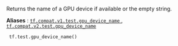 Returns the name of a GPU device if available or the empty string.

**Aliases** : [ `tf.compat.v1.test.gpu_device_name` ](/api_docs/python/tf/test/gpu_device_name), [ `tf.compat.v2.test.gpu_device_name` ](/api_docs/python/tf/test/gpu_device_name)

```
 tf.test.gpu_device_name()
 
```

